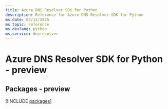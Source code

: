 ```yaml
---
title: Azure DNS Resolver SDK for Python
description: Reference for Azure DNS Resolver SDK for Python
ms.date: 02/12/2025
ms.topic: reference
ms.devlang: python
ms.service: dnsresolver
---
```

# Azure DNS Resolver SDK for Python - preview
## Packages - preview
[!INCLUDE [packages](dns-resolver-index.md)]
